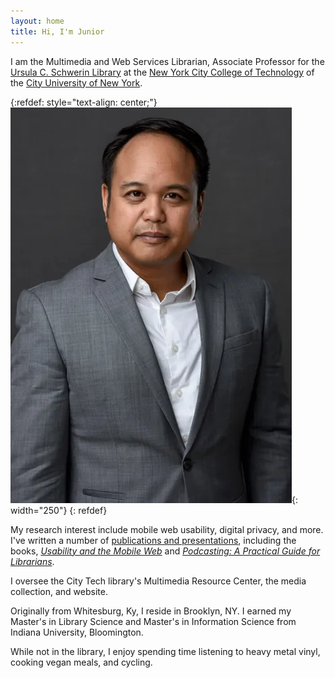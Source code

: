 ```yaml
---
layout: home
title: Hi, I'm Junior
---
```


I am the Multimedia and Web Services Librarian, Associate Professor for the [Ursula C. Schwerin Library](https://library.citytech.cuny.edu) at the [New York City College of Technology](https://citytech.cuny.edu) of the [City University of New York](https://www.cuny.edu).

{:refdef: style="text-align: center;"}
![Photo by Al Vargas](/assets/junior_tidal.jpg "Photo by Al Vargas"){: width="250"}
{: refdef}

My research interest include mobile web usability, digital privacy, and more. I've written a number of [publications and presentations](cv.html), including the books, [*Usability and the Mobile Web*](http://www.worldcat.org/oclc/937668047) and [*Podcasting: A Practical Guide for Librarians*](http://www.worldcat.org/oclc/1259038141).

I oversee the City Tech library's Multimedia Resource Center, the media collection, and website. 

Originally from Whitesburg, Ky, I reside in Brooklyn, NY. I earned my Master's in Library Science and Master's in Information Science from Indiana University, Bloomington. 

While not in the library, I enjoy spending time listening to heavy metal vinyl, cooking vegan meals, and cycling. 

